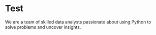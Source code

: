 # Test
We are a team of skilled data analysts passionate about using Python to solve problems and uncover insights.
